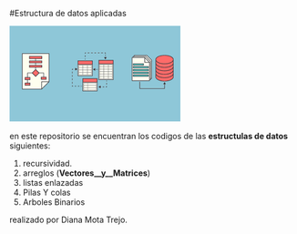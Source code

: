 #Estructura de datos aplicadas

![img](./img/descarga.png)

en este repositorio se encuentran los codigos de las **estructulas de datos** siguientes:

1. recursividad.
1. arreglos (__Vectores__y__Matrices__)
1. listas enlazadas
1. Pilas Y colas
1. Arboles Binarios

realizado por Diana Mota Trejo.